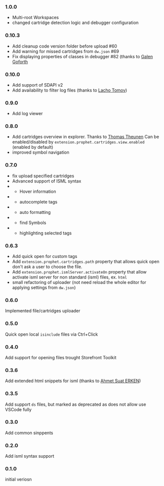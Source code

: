 ### 1.0.0
* Multi-root Workspaces
* changed cartridge detection logic and debugger configuration

### 0.10.3

* Add cleanup code version folder before upload #60
* Add warning for missed cartridges from `dw.json` #69
* Fix displaying properties of classes in debugger #82 (thanks to [Galen Goforth](https://github.com/ghgofort)

### 0.10.0

* Add support of SDAPI v2
* Add availability to filter log files (thanks to [Lacho Tomov](https://github.com/ltomov))


### 0.9.0

* Add log viewer

### 0.8.0

* Add cartridges overview in explorer. Thanks to [Thomas Theunen](https://github.com/taurgis) Can be enabled/disabled by `extension.prophet.cartridges.view.enabled` (enabled by default)
* improved symbol navigation


### 0.7.0

* fix upload specified cartridges
* Advanced support of ISML syntax
* * Hover information
* * autocomplete tags
* * auto formatting
* * find Symbols
* * highlighting selected tags

### 0.6.3

* Add quick open for custom tags
* Add `extension.prophet.cartridges.path` property that allows quick open don't ask a user to choose the file.
* Add `extension.prophet.ismlServer.activateOn` property that allow activate isml server for non standard (isml) files, ex. `html`
* small refactoring of uploader (not need reload the whole editor for applying settings from `dw.json`)


### 0.6.0

Implemented file/cartridges uploader

### 0.5.0

Quick open local `isinclude` files via Ctrl+Click

### 0.4.0

Add support for opening files trought Storefront Toolkit

### 0.3.6

Add extended html snippets for isml (thanks to [Ahmet Suat ERKEN](https://github.com/suaterken))

### 0.3.5

Add support `ds` files, but marked as deprecated as does not allow use VSCode fully

### 0.3.0

Add common sinppents

### 0.2.0

Add isml syntax support

### 0.1.0

initial veriosn
